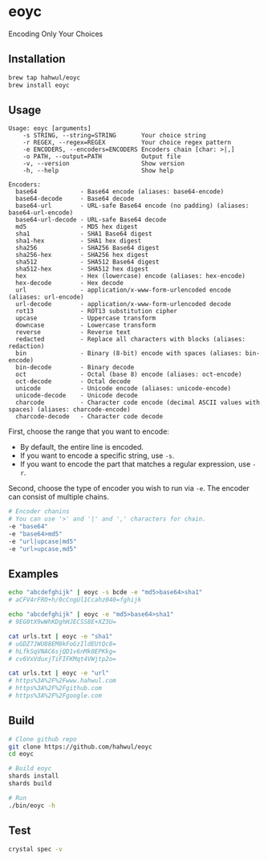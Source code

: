 # eoyc
Encoding Only Your Choices

## Installation
```bash
brew tap hahwul/eoyc
brew install eoyc
```

## Usage
```
Usage: eoyc [arguments]
    -s STRING, --string=STRING       Your choice string
    -r REGEX, --regex=REGEX          Your choice regex pattern
    -e ENCODERS, --encoders=ENCODERS Encoders chain [char: >|,]
    -o PATH, --output=PATH           Output file
    -v, --version                    Show version
    -h, --help                       Show help

Encoders:
  base64            - Base64 encode (aliases: base64-encode)
  base64-decode     - Base64 decode
  base64-url        - URL-safe Base64 encode (no padding) (aliases: base64-url-encode)
  base64-url-decode - URL-safe Base64 decode
  md5               - MD5 hex digest
  sha1              - SHA1 Base64 digest
  sha1-hex          - SHA1 hex digest
  sha256            - SHA256 Base64 digest
  sha256-hex        - SHA256 hex digest
  sha512            - SHA512 Base64 digest
  sha512-hex        - SHA512 hex digest
  hex               - Hex (lowercase) encode (aliases: hex-encode)
  hex-decode        - Hex decode
  url               - application/x-www-form-urlencoded encode (aliases: url-encode)
  url-decode        - application/x-www-form-urlencoded decode
  rot13             - ROT13 substitution cipher
  upcase            - Uppercase transform
  downcase          - Lowercase transform
  reverse           - Reverse text
  redacted          - Replace all characters with blocks (aliases: redaction)
  bin               - Binary (8-bit) encode with spaces (aliases: bin-encode)
  bin-decode        - Binary decode
  oct               - Octal (base 8) encode (aliases: oct-encode)
  oct-decode        - Octal decode
  unicode           - Unicode encode (aliases: unicode-encode)
  unicode-decode    - Unicode decode
  charcode          - Character code encode (decimal ASCII values with spaces) (aliases: charcode-encode)
  charcode-decode   - Character code decode
```

First, choose the range that you want to encode:

- By default, the entire line is encoded.
- If you want to encode a specific string, use `-s`.
- If you want to encode the part that matches a regular expression, use `-r`.

Second, choose the type of encoder you wish to run via `-e`. The encoder can consist of multiple chains.

```bash
# Encoder chanins
# You can use '>' and '|' and ',' characters for chain.
-e "base64"
-e "base64>md5"
-e "url|upcase|md5"
-e "url>upcase,md5"
```

## Examples
```bash
echo "abcdefghijk" | eoyc -s bcde -e "md5>base64>sha1"
# aCFV4rFRO+h/0cCngUl1Ccahz040=fghijk
```

```bash
echo "abcdefghijk" | eoyc -e "md5>base64>sha1"
# 9EG0tX9wWhKDghHJECSS8E+XZ3U=
```

```bash
cat urls.txt | eoyc -e "sha1"
# uGDZ7JWU88EM8kFoGzIldEUtQc8=
# hLfkSqVNAC6sjQD1v6nMk0EPKkg=
# cv6VxVduxjTiFIFKMqt4VWjtp2o=
```

```bash
cat urls.txt | eoyc -e "url"
# https%3A%2F%2Fwww.hahwul.com
# https%3A%2F%2Fgithub.com
# https%3A%2F%2Fgoogle.com
```

## Build
```bash
# Clone github repo
git clone https://github.com/hahwul/eoyc
cd eoyc

# Build eoyc
shards install
shards build

# Run
./bin/eoyc -h
```

## Test
```bash
crystal spec -v
```
